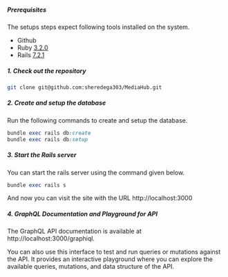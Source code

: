 ##### Prerequisites

The setups steps expect following tools installed on the system.

- Github
- Ruby [3.2.0](https://github.com/sheredega303/MediaHub/blob/main/.ruby-version)
- Rails [7.2.1](https://github.com/sheredega303/MediaHub/blob/main/Gemfile)

##### 1. Check out the repository

```bash
git clone git@github.com:sheredega303/MediaHub.git
```

##### 2. Create and setup the database

Run the following commands to create and setup the database.

```ruby
bundle exec rails db:create
bundle exec rails db:setup
```

##### 3. Start the Rails server

You can start the rails server using the command given below.

```ruby
bundle exec rails s
```

And now you can visit the site with the URL http://localhost:3000

##### 4. GraphQL Documentation and Playground for API

The GraphQL API documentation is available at http://localhost:3000/graphiql.

You can also use this interface to test and run queries or mutations against the API. It provides an interactive playground where you can explore the available queries, mutations, and data structure of the API.
